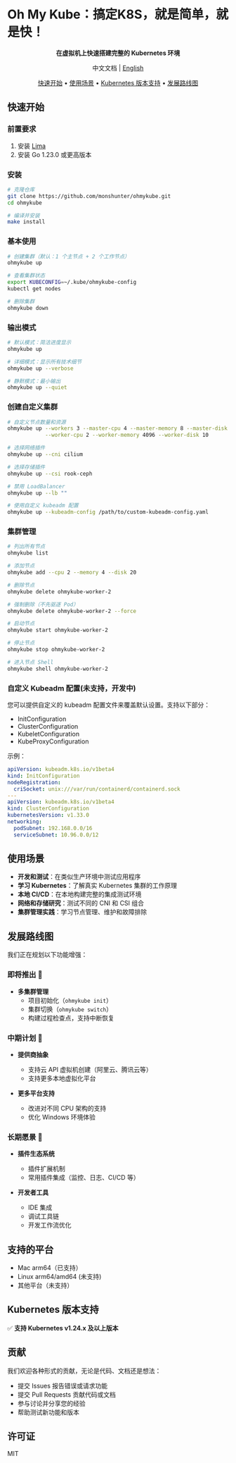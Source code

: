 # Oh My Kube：搞定K8S，就是简单，就是快！

<p align="center">
  <strong>在虚拟机上快速搭建完整的 Kubernetes 环境</strong>
</p>

<p align="center">
  中文文档 | <a href="README.md">English</a>
</p>

<p align="center">
  <a href="#快速开始">快速开始</a> •
  <a href="#使用场景">使用场景</a> •
  <a href="#kubernetes-版本支持">Kubernetes 版本支持</a> •
  <a href="#发展路线图">发展路线图</a>
</p>

## 快速开始

### 前置要求

1. 安装 [Lima](https://github.com/lima-vm/lima)
2. 安装 Go 1.23.0 或更高版本

### 安装

```bash
# 克隆仓库
git clone https://github.com/monshunter/ohmykube.git
cd ohmykube

# 编译并安装
make install
```

### 基本使用

```bash
# 创建集群（默认：1 个主节点 + 2 个工作节点）
ohmykube up

# 查看集群状态
export KUBECONFIG=~/.kube/ohmykube-config
kubectl get nodes

# 删除集群
ohmykube down
```

### 输出模式

```bash
# 默认模式：简洁进度显示
ohmykube up

# 详细模式：显示所有技术细节
ohmykube up --verbose

# 静默模式：最小输出
ohmykube up --quiet
```

### 创建自定义集群

```bash
# 自定义节点数量和资源
ohmykube up --workers 3 --master-cpu 4 --master-memory 8 --master-disk 20 \
            --worker-cpu 2 --worker-memory 4096 --worker-disk 10

# 选择网络插件
ohmykube up --cni cilium

# 选择存储插件
ohmykube up --csi rook-ceph

# 禁用 LoadBalancer
ohmykube up --lb ""

# 使用自定义 kubeadm 配置
ohmykube up --kubeadm-config /path/to/custom-kubeadm-config.yaml
```

### 集群管理

```bash
# 列出所有节点
ohmykube list

# 添加节点
ohmykube add --cpu 2 --memory 4 --disk 20

# 删除节点
ohmykube delete ohmykube-worker-2

# 强制删除（不先驱逐 Pod）
ohmykube delete ohmykube-worker-2 --force

# 启动节点
ohmykube start ohmykube-worker-2

# 停止节点
ohmykube stop ohmykube-worker-2

# 进入节点 Shell
ohmykube shell ohmykube-worker-2

```

### 自定义 Kubeadm 配置(未支持，开发中)

您可以提供自定义的 kubeadm 配置文件来覆盖默认设置。支持以下部分：

- InitConfiguration
- ClusterConfiguration
- KubeletConfiguration
- KubeProxyConfiguration

示例：

```yaml
apiVersion: kubeadm.k8s.io/v1beta4
kind: InitConfiguration
nodeRegistration:
  criSocket: unix:///var/run/containerd/containerd.sock
---
apiVersion: kubeadm.k8s.io/v1beta4
kind: ClusterConfiguration
kubernetesVersion: v1.33.0
networking:
  podSubnet: 192.168.0.0/16
  serviceSubnet: 10.96.0.0/12
```

## 使用场景

- **开发和测试**：在类似生产环境中测试应用程序
- **学习 Kubernetes**：了解真实 Kubernetes 集群的工作原理
- **本地 CI/CD**：在本地构建完整的集成测试环境
- **网络和存储研究**：测试不同的 CNI 和 CSI 组合
- **集群管理实践**：学习节点管理、维护和故障排除

## 发展路线图

我们正在规划以下功能增强：

### 即将推出 🚀

- **多集群管理**
  - 项目初始化（`ohmykube init`）
  - 集群切换（`ohmykube switch`）
  - 构建过程检查点，支持中断恢复

### 中期计划 🔄

- **提供商抽象**
  - 支持云 API 虚拟机创建（阿里云、腾讯云等）
  - 支持更多本地虚拟化平台

- **更多平台支持**
  - 改进对不同 CPU 架构的支持
  - 优化 Windows 环境体验

### 长期愿景 🌈

- **插件生态系统**
  - 插件扩展机制
  - 常用插件集成（监控、日志、CI/CD 等）

- **开发者工具**
  - IDE 集成
  - 调试工具链
  - 开发工作流优化

## 支持的平台

- Mac arm64（已支持）
- Linux arm64/amd64 (未支持)
- 其他平台（未支持）

## Kubernetes 版本支持

✅ **支持 Kubernetes v1.24.x 及以上版本**

## 贡献

我们欢迎各种形式的贡献，无论是代码、文档还是想法：

- 提交 Issues 报告错误或请求功能
- 提交 Pull Requests 贡献代码或文档
- 参与讨论并分享您的经验
- 帮助测试新功能和版本

## 许可证

MIT
